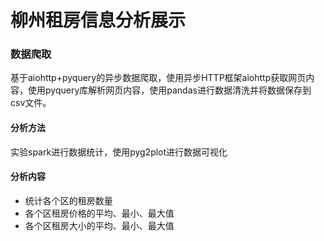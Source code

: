 # 柳州租房信息分析展示

### 数据爬取
 基于aiohttp+pyquery的异步数据爬取，使用异步HTTP框架aiohttp获取网页内容，使用pyquery库解析网页内容，使用pandas进行数据清洗并将数据保存到csv文件。

#### 分析方法
 实验spark进行数据统计，使用pyg2plot进行数据可视化

#### 分析内容
 - 统计各个区的租房数量
 - 各个区租房价格的平均、最小、最大值
 - 各个区租房大小的平均、最小、最大值
